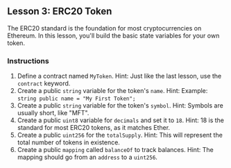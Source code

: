 ## Lesson 3: ERC20 Token

The ERC20 standard is the foundation for most cryptocurrencies on Ethereum. In this lesson, you'll build the basic state variables for your own token.

### Instructions

1.  Define a contract named `MyToken`.
    Hint: Just like the last lesson, use the `contract` keyword.
2.  Create a public `string` variable for the token's `name`.
    Hint: Example: `string public name = "My First Token";`
3.  Create a public `string` variable for the token's `symbol`.
    Hint: Symbols are usually short, like "MFT".
4.  Create a public `uint8` variable for `decimals` and set it to `18`.
    Hint: 18 is the standard for most ERC20 tokens, as it matches Ether.
5.  Create a public `uint256` for the `totalSupply`.
    Hint: This will represent the total number of tokens in existence.
6.  Create a public `mapping` called `balanceOf` to track balances.
    Hint: The mapping should go from an `address` to a `uint256`.